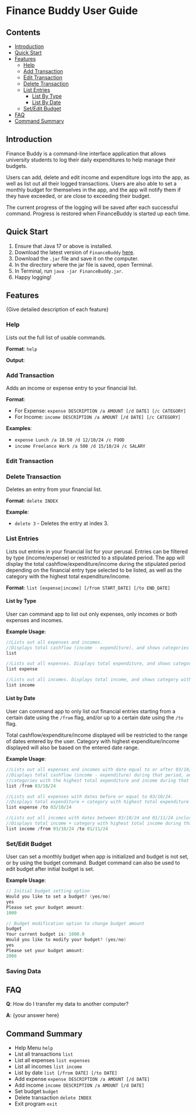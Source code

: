 # Finance Buddy User Guide

## Contents
- [Introduction](#Introduction)
- [Quick Start](#Quick-Start)
- [Features](#Features)
  - [Help](#Help)
  - [Add Transaction](#Add-Transaction)
  - [Edit Transaction](#Edit-Transaction)
  - [Delete Transaction](#Delete-Transaction)
  - [List Entries](#List-Entries)
    - [List By Type](#List-By-Type)
    - [List By Date](#List-By-Date)
  - [Set/Edit Budget](#SetEdit-Budget)
- [FAQ](#FAQ)
- [Command Summary](#Command-Summary)

## Introduction

Finance Buddy is a command-line interface application that allows university students
to log their daily expenditures to help manage their budgets.

Users can add, delete and edit income and expenditure logs into the app, as well as
list out all their logged transactions. Users are also able to set a monthly budget
for themselves in the app, and the app will notify them if
they have exceeded, or are close to exceeding their budget.

The current progress of the logging will be saved after each successful command.
Progress is restored when FinanceBuddy is started up each time.

## Quick Start

1. Ensure that Java 17 or above is installed.
2. Download the latest version of `FinanceBuddy` [here](https://github.com/AY2425S1-CS2113-W14-3/tp/releases).
3. Download the `.jar` file and save it on the computer.
4. In the directory where the jar file is saved, open Terminal.
5. In Terminal, run `java -jar FinanceBuddy.jar`.
6. Happy logging!

## Features

{Give detailed description of each feature}

### Help

Lists out the full list of usable commands.

**Format**:
`help`

**Output**:

### Add Transaction

Adds an income or expense entry to your financial list.

**Format**:
- For Expense: `expense DESCRIPTION /a AMOUNT [/d DATE] [/c CATEGORY]`
- For Income: `income DESCRIPTION /a AMOUNT [/d DATE] [/c CATEGORY]`

**Examples**:
- `expense Lunch /a 10.50 /d 12/10/24 /c FOOD`
- `income Freelance Work /a 500 /d 15/10/24 /c SALARY`

### Edit Transaction

### Delete Transaction
Deletes an entry from your financial list.

**Format**: `delete INDEX`

**Example**:
- `delete 3` - Deletes the entry at index 3.

### List Entries

Lists out entries in your financial list for your perusal. Entries can be filtered by type (income/expense)
or restricted to a stipulated period. The app will display the total cashflow/expenditure/income 
during the stipulated period depending on the financial entry type selected to be listed, as well as the
category with the highest total expenditure/income.

**Format**: `list [expense|income] [/from START_DATE] [/to END_DATE]`

#### List by Type

User can command app to list out only expenses, only incomes or both expenses and incomes.

**Example Usage**:
``` java
//Lists out all expenses and incomes. 
//Displays total cashflow (income - expenditure), and shows categories with the highest total expenditure and income respectively
list

//Lists out all expenses. Displays total expenditure, and shows category with highest total expenditure.
list expense 

//Lists out all incomes. Displays total income, and shows category with highest total income.
list income 
```

#### List by Date

User can command app to only list out financial entries starting from a certain date using the `/from` flag, 
and/or up to a certain date using the `/to` flag.

Total cashflow/expenditure/income displayed will be restricted to the range of dates entered by the user.
Category with highest expenditure/income displayed will also be based on the entered date range.

**Example Usage**:
``` java
//Lists out all expenses and incomes with date equal to or after 03/10/24.
//Displays total cashflow (income - expenditure) during that period, and shows
//categories with the highest total expenditure and income during that period respectively.
list /from 03/10/24

//Lists out all expenses with dates before or equal to 03/10/24.
//Displays total expenditure + category with highest total expenditure during that period.
list expense /to 03/10/24

//Lists out all incomes with dates between 03/10/24 and 01/11/24 inclusive.
//Displays total income + category with highest total income during that period.
list income /from 03/10/24 /to 01/11/24
```

### Set/Edit Budget

User can set a monthly budget when app is initialized and budget is not set, or by using the budget command.
Budget command can also be used to edit budget after initial budget is set.

**Example Usage**:
``` java
// Initial budget setting option 
Would you like to set a budget? (yes/no)
yes
Please set your budget amount:
1000

// Budget modification option to change budget amount
budget
Your current budget is: 1000.0
Would you like to modify your budget? (yes/no)
yes
Please set your budget amount:
2000
```

### Saving Data

## FAQ

**Q**: How do I transfer my data to another computer? 

**A**: {your answer here}

## Command Summary

* Help Menu `help`
* List all transactions `list`
* List all expenses `list expenses`
* List all incomes `list income`
* List by date `list [/from DATE] [/to DATE]`
* Add expense `expense DESCRIPTION /a AMOUNT [/d DATE]`
* Add income `income DESCRIPTION /a AMOUNT [/d DATE]`
* Set budget `budget`
* Delete transaction `delete INDEX`
* Exit program `exit`
